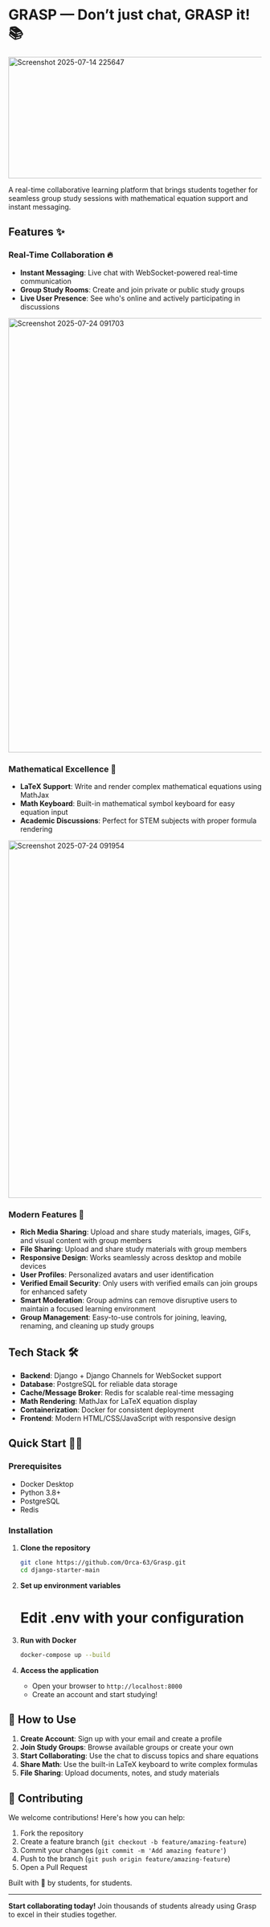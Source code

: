 # GRASP — Don’t just chat, GRASP it! 📚
<img width="754" height="242" alt="Screenshot 2025-07-14 225647" src="https://github.com/user-attachments/assets/55b81e41-2d21-4807-b13d-af7aa70d6a9a" />

A real-time collaborative learning platform that brings students together for seamless group study sessions with mathematical equation support and instant messaging.


## Features ✨



### Real-Time Collaboration 🔥
- **Instant Messaging**: Live chat with WebSocket-powered real-time communication
- **Group Study Rooms**: Create and join private or public study groups
- **Live User Presence**: See who's online and actively participating in discussions

<img width="1897" height="865" alt="Screenshot 2025-07-24 091703" src="https://github.com/user-attachments/assets/41423a4f-22f6-4669-b63f-1f785f2314bc" />

### Mathematical Excellence 📐
- **LaTeX Support**: Write and render complex mathematical equations using MathJax
- **Math Keyboard**: Built-in mathematical symbol keyboard for easy equation input
- **Academic Discussions**: Perfect for STEM subjects with proper formula rendering

<img width="1897" height="712" alt="Screenshot 2025-07-24 091954" src="https://github.com/user-attachments/assets/69ad973d-98fe-44b2-887b-ef028a0ba61f" />

### Modern Features 🚀
- **Rich Media Sharing**: Upload and share study materials, images, GIFs, and visual content with group members
- **File Sharing**: Upload and share study materials with group members
- **Responsive Design**: Works seamlessly across desktop and mobile devices
- **User Profiles**: Personalized avatars and user identification
- **Verified Email Security**: Only users with verified emails can join groups for enhanced safety
- **Smart Moderation**: Group admins can remove disruptive users to maintain a focused learning environment
- **Group Management**: Easy-to-use controls for joining, leaving, renaming, and cleaning up study groups

## Tech Stack 🛠️

- **Backend**: Django + Django Channels for WebSocket support
- **Database**: PostgreSQL for reliable data storage
- **Cache/Message Broker**: Redis for scalable real-time messaging
- **Math Rendering**: MathJax for LaTeX equation display
- **Containerization**: Docker for consistent deployment
- **Frontend**: Modern HTML/CSS/JavaScript with responsive design

## Quick Start 🏃‍♂️

### Prerequisites
- Docker Desktop
- Python 3.8+
- PostgreSQL
- Redis

### Installation

1. **Clone the repository**
   ```bash
   git clone https://github.com/Orca-63/Grasp.git
   cd django-starter-main
   ```

2. **Set up environment variables**
  
   # Edit .env with your configuration
   

3. **Run with Docker**
   ```bash
   docker-compose up --build
   ```

4. **Access the application**
   - Open your browser to `http://localhost:8000`
   - Create an account and start studying!


## 📱 How to Use

1. **Create Account**: Sign up with your email and create a profile
2. **Join Study Groups**: Browse available groups or create your own
3. **Start Collaborating**: Use the chat to discuss topics and share equations
4. **Share Math**: Use the built-in LaTeX keyboard to write complex formulas
5. **File Sharing**: Upload documents, notes, and study materials


## 🤝 Contributing

We welcome contributions! Here's how you can help:

1. Fork the repository
2. Create a feature branch (`git checkout -b feature/amazing-feature`)
3. Commit your changes (`git commit -m 'Add amazing feature'`)
4. Push to the branch (`git push origin feature/amazing-feature`)
5. Open a Pull Request


Built with 💙 by students, for students.

---

**Start collaborating today!** Join thousands of students already using Grasp to excel in their studies together.
